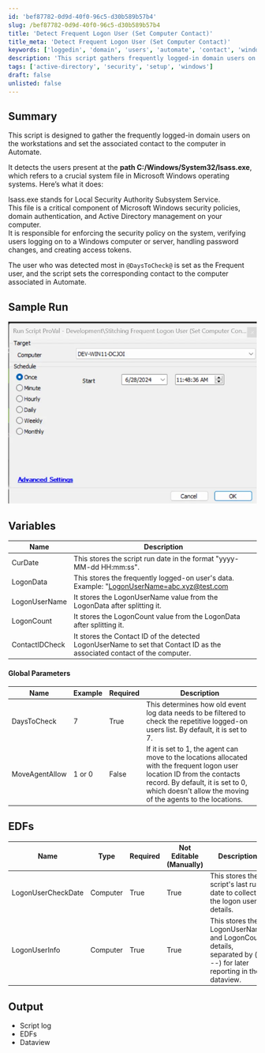 ```yaml
---
id: 'bef87782-0d9d-40f0-96c5-d30b589b57b4'
slug: /bef87782-0d9d-40f0-96c5-d30b589b57b4
title: 'Detect Frequent Logon User (Set Computer Contact)'
title_meta: 'Detect Frequent Logon User (Set Computer Contact)'
keywords: ['loggedin', 'domain', 'users', 'automate', 'contact', 'windows', 'security']
description: 'This script gathers frequently logged-in domain users on workstations and associates the detected user as a contact in ConnectWise Automate. It analyzes the lsass.exe file to identify users, determines the most frequent user over a specified period, and updates the computer contact information accordingly.'
tags: ['active-directory', 'security', 'setup', 'windows']
draft: false
unlisted: false
---
```


## Summary

This script is designed to gather the frequently logged-in domain users on the workstations and set the associated contact to the computer in Automate.

It detects the users present at the **path C:/Windows/System32/lsass.exe**, which refers to a crucial system file in Microsoft Windows operating systems. Here’s what it does:

lsass.exe stands for Local Security Authority Subsystem Service.  
This file is a critical component of Microsoft Windows security policies, domain authentication, and Active Directory management on your computer.  
It is responsible for enforcing the security policy on the system, verifying users logging on to a Windows computer or server, handling password changes, and creating access tokens.

The user who was detected most in `@DaysToCheck@` is set as the Frequent user, and the script sets the corresponding contact to the computer associated in Automate.

## Sample Run

![Sample Run](../../../static/img/docs/bef87782-0d9d-40f0-96c5-d30b589b57b4/image_1.webp)

## Variables

| Name             | Description                                                                                      |
|------------------|--------------------------------------------------------------------------------------------------|
| CurDate          | This stores the script run date in the format "yyyy-MM-dd HH:mm:ss".                          |
| LogonData        | This stores the frequently logged-on user's data. Example: "[LogonUserName=abc.xyz@test.com](mailto:LogonUserName%3Dabc.xyz@test.com)|LogonCount=3" |
| LogonUserName    | It stores the LogonUserName value from the LogonData after splitting it.                       |
| LogonCount       | It stores the LogonCount value from the LogonData after splitting it.                          |
| ContactIDCheck   | It stores the Contact ID of the detected LogonUserName to set that Contact ID as the associated contact of the computer. |

#### Global Parameters

| Name            | Example | Required | Description                                                                                   |
|-----------------|---------|----------|-----------------------------------------------------------------------------------------------|
| DaysToCheck     | 7       | True     | This determines how old event log data needs to be filtered to check the repetitive logged-on users list. By default, it is set to 7. |
| MoveAgentAllow  | 1 or 0  | False    | If it is set to 1, the agent can move to the locations allocated with the frequent logon user location ID from the contacts record. By default, it is set to 0, which doesn't allow the moving of the agents to the locations. |

## EDFs

| Name                      | Type     | Required | Not Editable (Manually) | Description                                                                                          |
|---------------------------|----------|----------|-------------------------|------------------------------------------------------------------------------------------------------|
| LogonUserCheckDate        | Computer | True     | True                    | This stores the script's last run date to collect the logon user details.                           |
| LogonUserInfo             | Computer | True     | True                    | This stores the LogonUserName and LogonCount details, separated by (---) for later reporting in the dataview. |

## Output

- Script log
- EDFs
- Dataview